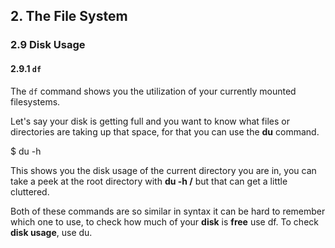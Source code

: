 ## 2. The File System

### 2.9 Disk Usage
#### 2.9.1 `df`
The `df` command shows you the utilization of your currently mounted filesystems. 

Let's say your disk is getting full and you want to know what files or directories are taking up that space, for that you can use the **du** command.

$ du -h

This shows you the disk usage of the current directory you are in, you can take a peek at the root directory with **du -h /** but that can get a little cluttered.

Both of these commands are so similar in syntax it can be hard to remember which one to use, to check how much of your **disk** is **free** use df. To check **disk usage**, use du.
<!--stackedit_data:
eyJoaXN0b3J5IjpbLTE5NzYxODAzNjcsMzM0MzEyNDRdfQ==
-->